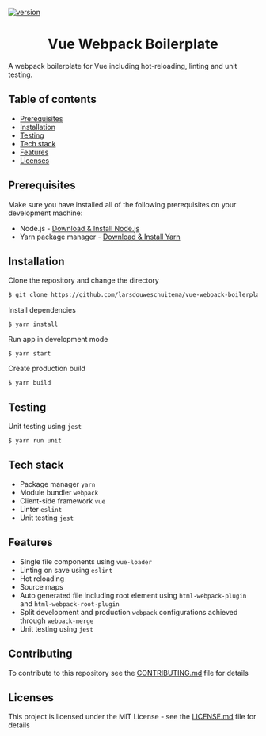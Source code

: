 [![version](https://img.shields.io/badge/version-1.0.0-green.svg)](https://semver.org)

<h1 align="center">
  Vue Webpack Boilerplate
</h1>

A webpack boilerplate for Vue including hot-reloading, linting and unit testing.

## Table of contents

- [Prerequisites](#prerequisites)
- [Installation](#installation)
- [Testing](#testing)
- [Tech stack](#tech-stack)
- [Features](#features)
- [Licenses](#licenses)

## Prerequisites

Make sure you have installed all of the following prerequisites on your development machine:

- Node.js - [Download & Install Node.js](https://nodejs.org/en/download/)
- Yarn package manager - [Download & Install Yarn](https://yarnpkg.com/en/docs/install#mac-stable)

## Installation

Clone the repository and change the directory

```bash
$ git clone https://github.com/larsdouweschuitema/vue-webpack-boilerplate && cd vue-webpack-boilerplate
```

Install dependencies

```
$ yarn install
```

Run app in development mode

```
$ yarn start
```

Create production build

```
$ yarn build
```

## Testing
Unit testing using `jest`

```
$ yarn run unit
```

## Tech stack

- Package manager `yarn`
- Module bundler `webpack`
- Client-side framework `vue`
- Linter `eslint`
- Unit testing `jest`

## Features

- Single file components using `vue-loader`
- Linting on save using `eslint`
- Hot reloading
- Source maps
- Auto generated file including root element using `html-webpack-plugin` and `html-webpack-root-plugin`
- Split development and production `webpack` configurations achieved through `webpack-merge`
- Unit testing using `jest`

## Contributing

To contribute to this repository see the [CONTRIBUTING.md](CONTRIBUTING.md) file for details

## Licenses

This project is licensed under the MIT License - see the [LICENSE.md](LICENSE.md) file for details
